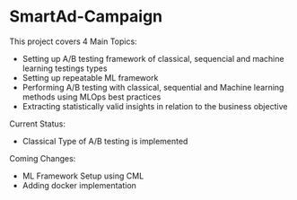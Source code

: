 # SmartAd-Campaign

This project covers 4 Main Topics:
- Setting up A/B testing framework of classical, sequencial and machine learning testings types
- Setting up repeatable ML framework
- Performing A/B testing with classical, sequential and Machine learning methods using MLOps best practices
- Extracting statistically valid insights in relation to the  business objective

Current Status:
- Classical Type of A/B testing is implemented

Coming Changes:
- ML Framework Setup using CML
- Adding docker implementation
